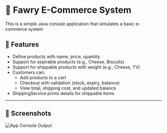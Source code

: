 # 🛒 Fawry E-Commerce System

This is a simple Java console application that simulates a basic e-commerce system

## 🚀 Features

- Define products with name, price, quantity
- Support for expirable products (e.g., Cheese, Biscuits)
- Support for shippable products with weight (e.g., Cheese, TV)
- Customers can:
  - Add products to a cart
  - Checkout with validation (stock, expiry, balance)
  - View total, shipping cost, and updated balance
- ShippingService prints details for shippable items
  
---

## 📸 Screenshots

![App Console Output](https://github.com/user-attachments/assets/067765c4-de6b-49ce-815b-d59e4bbfdcaf)
